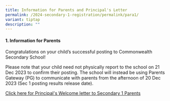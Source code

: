 ```yaml
---
title: Information for Parents and Principal's Letter
permalink: /2024-secondary-1-registration/permalink/para1/
variant: tiptap
description: ""
---
```

<h4>1. Information for Parents </h4><p>Congratulations on your child’s successful posting to Commonwealth Secondary School! </p><p>Please note that your child need not physically report to the school on 21 Dec 2023 to confirm their posting. The school will instead be using Parents Gateway (PG) to communicate with parents from the afternoon of 20 Dec 2023 (Sec 1 posting results release date).</p><p><a href="/files/Principal_s_Welcome_Letter_to_2024_Sec1_Parents.pdf" rel="noopener noreferrer nofollow" target="_blank">Click here for Principal's Welcome letter to Secondary 1 Parents</a></p>